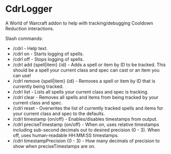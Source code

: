 # CdrLogger
A World of Warcraft addon to help with tracking/debugging Cooldown Reduction interactions.

Slash commands:

* /cdrl - Help text.
* /cdrl on - Starts logging of spells.
* /cdrl off - Stops logging of spells.
* /cdrl add {spell|item} {id} - Adds a spell or item by ID to be tracked. This should be a spell your current class and spec can cast or an item you can use!
* /cdrl remove {spell|item} {id} - Removes a spell or item by ID that is currently being tracked.
* /cdrl list - Lists all spells your current class and spec is tracking.
* /cdrl clear - Removes all spells and items from being tracked by your current class and spec.
* /cdrl reset - Overwrites the list of currently tracked spells and items for your current class and spec to the defaults.
* /cdrl timestamp {on/off} - Enables/disables timestamps from output.
* /cdrl preciseTimestamp {on/off} - When on, uses relative timestamps including sub-second decimals out to desired precision (0 - 3). When off, uses human-readable HH:MM:SS timestamps.
* /cdrl timestampPrecision {0 - 3} - How many decimals of precision to show when preciseTimestamps are on.
